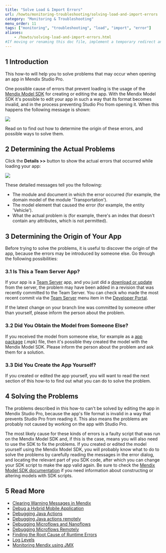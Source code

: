 ```yaml
---
title: "Solve Load & Import Errors"
url: /howto/monitoring-troubleshooting/solving-load-and-import-errors
category: "Monitoring & Troubleshooting"
menu_order: 11
tags: ["monitoring", "troubleshooting", "load", "import", "error"]
aliases:
    - /howto/solving-load-and-import-errors.html
#If moving or renaming this doc file, implement a temporary redirect and let the respective team know they should update the URL in the product. See Mapping to Products for more details.
---
```


## 1 Introduction

This how-to will help you to solve problems that may occur when opening an app in Mendix Studio Pro.

One possible cause of errors that prevent loading is the usage of the [Mendix Model SDK](/apidocs-mxsdk/mxsdk/) for creating or editing the app. With the Mendix Model SDK it's possible to edit your app in such a way that its format becomes invalid, and in the process preventing Studio Pro from opening it. When this happens the following message is shown:

![](/attachments/howto/monitoring-troubleshooting/solving-load-and-import-errors/18580055.png)

Read on to find out how to determine the origin of these errors, and possible ways to solve them.

## 2 Determining the Actual Problems

Click the **Details >>** button to show the actual errors that occurred while loading your app:

![](/attachments/howto/monitoring-troubleshooting/solving-load-and-import-errors/18580052.png)

These detailed messages tell you the following:

* The module and document in which the error occurred (for example, the domain model of the module 'Transportation').
* The model element that caused the error (for example, the entity 'Vehicle').
* What the actual problem is (for example, there's an index that doesn't contain any attributes, which is not permitted).

## 3 Determining the Origin of Your App

Before trying to solve the problems, it is useful to discover the origin of the app, because the errors may be introduced by someone else. Go through the following possibilities:

### 3.1 Is This a Team Server App?

If your app is a [Team Server](/developerportal/collaborate/team-server) app, and you just did a [download or update](/refguide/using-version-control-in-studio-pro) from the server, the problem may have been added in a revision that was recently committed to the Team Server. You can check who made the most recent commit via the [Team Server](/developerportal/collaborate/team-server) menu item in the [Developer Portal](https://sprintr.home.mendix.com).

If the latest change on your branch line was committed by someone other than yourself, please inform the person about the problem.

### 3.2 Did You Obtain the Model from Someone Else?

If you received the model from someone else, for example as a [app package](/howto/integration/importing-and-exporting-objects) (.mpk) file, then it's possible they created the model with the Mendix Model SDK. Please inform the person about the problem and ask them for a solution.

### 3.3 Did You Create the App Yourself?

If you created or edited the app yourself, you will want to read the next section of this how-to to find out what you can do to solve the problem.

## 4 Solving the Problems

The problems described in this how-to can't be solved by editing the app in Mendix Studio Pro, because the app's file format is invalid in a way that prevents Studio Pro from reading it. This also means the problems are probably not caused by working on the app with Studio Pro.

The most likely cause for these kinds of errors is a faulty script that was run on the Mendix Model SDK and, if this is the case, means you will also need to use the SDK to fix the problems. If you created or edited the model yourself using the Mendix Model SDK, you will probably know what to do to solve the problems by carefully reading the messages in the error dialog, and locating the relevant part of you SDK code, after which you can change your SDK script to make the app valid again. Be sure to check the [Mendix Model SDK documentation](/apidocs-mxsdk/mxsdk/) if you need information about constructing or altering models with SDK scripts.

## 5 Read More

*   [Clearing Warning Messages in Mendix](clear-warning-messages)
*   [Debug a Hybrid Mobile Application](debug-a-hybrid-mobile-application)
*   [Debugging Java Actions](debug-java-actions)
*   [Debugging Java actions remotely](debug-java-actions-remotely)
*   [Debugging Microflows and Nanoflows](debug-microflows-and-nanoflows)
*   [Debugging Microflows Remotely](debug-microflows-remotely)
*   [Finding the Root Cause of Runtime Errors](finding-the-root-cause-of-runtime-errors)
*   [Log Levels](log-levels)
*   [Monitoring Mendix using JMX](monitoring-mendix-using-jmx)
